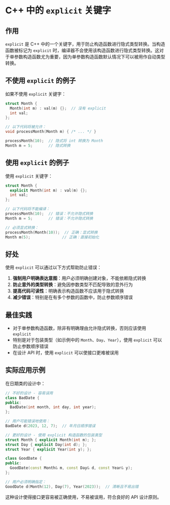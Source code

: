 # C++ 中的 `explicit` 关键字

## 作用

`explicit` 是 C++ 中的一个关键字，用于防止构造函数进行隐式类型转换。当构造函数被标记为 `explicit` 时，编译器不会使用该构造函数进行隐式类型转换。这对于单参数构造函数尤为重要，因为单参数构造函数默认情况下可以被用作自动类型转换。

## 不使用 `explicit` 的例子

如果不使用 `explicit` 关键字：

```cpp
struct Month {
  Month(int m) : val(m) {};  // 没有 explicit
  int val;
};

// 以下代码将被允许：
void processMonth(Month m) { /* ... */ }

processMonth(10);  // 隐式将 int 转换为 Month
Month m = 5;       // 隐式转换
```

## 使用 `explicit` 的例子

使用 `explicit` 关键字：

```cpp
struct Month {
  explicit Month(int m) : val(m) {};
  int val;
};

// 以下代码将不能编译：
processMonth(10);  // 错误：不允许隐式转换
Month m = 5;       // 错误：不允许隐式转换

// 必须显式转换：
processMonth(Month(10));  // 正确：显式转换
Month m(5);              // 正确：直接初始化
```

## 好处

使用 `explicit` 可以通过以下方式帮助防止错误：

1. **强制用户明确表达意图**：用户必须明确创建对象，不能依赖隐式转换
2. **防止意外的类型转换**：避免因参数类型不匹配导致的意外行为
3. **提高代码可读性**：明确表示构造函数不应该用于隐式转换
4. **减少错误**：特别是在有多个参数的函数中，防止参数顺序错误

## 最佳实践

- 对于单参数构造函数，除非有明确理由允许隐式转换，否则应该使用 `explicit`
- 特别是对于包装类型（如示例中的 `Month`、`Day`、`Year`），使用 `explicit` 可以防止参数顺序错误
- 在设计 API 时，使用 `explicit` 可以使接口更难被误用

## 实际应用示例

在日期类的设计中：

```cpp
// 不好的设计 - 容易误用
class BadDate {
public:
  BadDate(int month, int day, int year);
};

// 用户可能错误地使用：
BadDate d(2023, 12, 7);  // 年月日顺序错误

// 更好的设计 - 使用 explicit 构造函数的包装类型
struct Month { explicit Month(int m); };
struct Day { explicit Day(int d); };
struct Year { explicit Year(int y); };

class GoodDate {
public:
  GoodDate(const Month& m, const Day& d, const Year& y);
};

// 用户必须明确指定：
GoodDate d(Month(12), Day(7), Year(2023));  // 清晰且不易出错
```

这种设计使得接口更容易被正确使用，不易被误用，符合良好的 API 设计原则。
